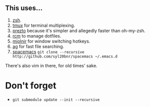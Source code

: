 
## This uses...

1. [zsh](http://www.zsh.org/).
1. [tmux](http://tmux.sourceforge.net/) for terminal multiplexing.
1. [prezto](https://github.com/sorin-ionescu/prezto) because it's simpler and allegedly faster than oh-my-zsh.
1. [rcm](https://github.com/thoughtbot/rcm#installation) to manage dotfiles.
1. [mjolnir](https://github.com/sdegutis/mjolnir) for window switching hotkeys.
1. [ag](https://github.com/ggreer/the_silver_searcher) for fast file searching.
1. [spacemacs](https://github.com/syl20bnr/spacemacs) `git clone --recursive http://github.com/syl20bnr/spacemacs ~/.emacs.d`

There's also vim in there, for old times' sake.

# Don't forget

- `git submodule update --init --recursive`